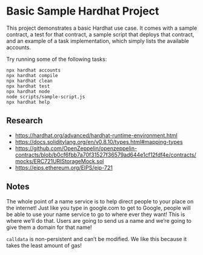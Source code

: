 # Basic Sample Hardhat Project

This project demonstrates a basic Hardhat use case. It comes with a sample contract, a test for that contract, a sample script that deploys that contract, and an example of a task implementation, which simply lists the available accounts.

Try running some of the following tasks:

```shell
npx hardhat accounts
npx hardhat compile
npx hardhat clean
npx hardhat test
npx hardhat node
node scripts/sample-script.js
npx hardhat help
```

## Research

- https://hardhat.org/advanced/hardhat-runtime-environment.html
- https://docs.soliditylang.org/en/v0.8.10/types.html#mapping-types
- https://github.com/OpenZeppelin/openzeppelin-contracts/blob/b0cf6fbb7a70f31527f36579ad644e1cf12fdf4e/contracts/mocks/ERC721URIStorageMock.sol
- https://eips.ethereum.org/EIPS/eip-721

## Notes

The whole point of a name service is to help direct people to your place on the internet! Just like you type in google.com to get to Google, people will be able to use your name service to go to where ever they want! This is where we’ll do that. Users are going to send us a name and we’re going to give them a domain for that name!

`calldata` is non-persistent and can’t be modified. We like this because it takes the least amount of gas!
